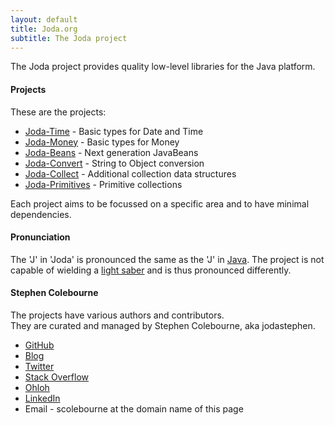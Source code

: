 ```yaml
---
layout: default
title: Joda.org
subtitle: The Joda project
---
```


The Joda project provides quality low-level libraries for the Java platform.

#### Projects

These are the projects:

- [Joda-Time](http://www.joda.org/joda-time/) - Basic types for Date and Time
- [Joda-Money](http://www.joda.org/joda-money/) - Basic types for Money
- [Joda-Beans](http://www.joda.org/joda-beans/) - Next generation JavaBeans
- [Joda-Convert](http://www.joda.org/joda-convert/) - String to Object conversion
- [Joda-Collect](http://www.joda.org/joda-collect/) - Additional collection data structures
- [Joda-Primitives](http://www.joda.org/joda-primitives/) - Primitive collections

Each project aims to be focussed on a specific area and to have minimal dependencies.

#### Pronunciation
 The 'J' in 'Joda' is pronounced the same as the 'J' in [Java](http://dictionary.reference.com/browse/Java).
 The project is not capable of wielding a [light saber](http://en.wikipedia.org/wiki/Yoda) and is thus pronounced differently.

#### Stephen Colebourne

The projects have various authors and contributors.  
They are curated and managed by Stephen Colebourne, aka jodastephen.

- [GitHub](https://github.com/jodastephen)
- [Blog](http://blog.joda.org)
- [Twitter](https://twitter.com/jodastephen)
- [Stack Overflow](http://stackoverflow.com/users/38896/jodastephen)
- [Ohloh](https://www.ohloh.net/accounts/scolebourne)
- [LinkedIn](http://www.linkedin.com/in/stephencolebourne)
- Email - scolebourne at the domain name of this page
